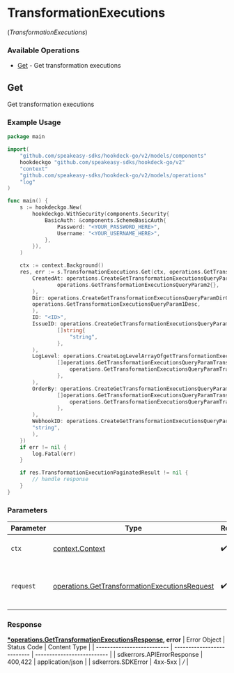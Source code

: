 # TransformationExecutions
(*TransformationExecutions*)

### Available Operations

* [Get](#get) - Get transformation executions

## Get

Get transformation executions

### Example Usage

```go
package main

import(
	"github.com/speakeasy-sdks/hookdeck-go/v2/models/components"
	hookdeckgo "github.com/speakeasy-sdks/hookdeck-go/v2"
	"context"
	"github.com/speakeasy-sdks/hookdeck-go/v2/models/operations"
	"log"
)

func main() {
    s := hookdeckgo.New(
        hookdeckgo.WithSecurity(components.Security{
            BasicAuth: &components.SchemeBasicAuth{
                Password: "<YOUR_PASSWORD_HERE>",
                Username: "<YOUR_USERNAME_HERE>",
            },
        }),
    )

    ctx := context.Background()
    res, err := s.TransformationExecutions.Get(ctx, operations.GetTransformationExecutionsRequest{
        CreatedAt: operations.CreateGetTransformationExecutionsQueryParamCreatedAtGetTransformationExecutionsQueryParam2(
                operations.GetTransformationExecutionsQueryParam2{},
        ),
        Dir: operations.CreateGetTransformationExecutionsQueryParamDirGetTransformationExecutionsQueryParam1(
        operations.GetTransformationExecutionsQueryParam1Desc,
        ),
        ID: "<ID>",
        IssueID: operations.CreateGetTransformationExecutionsQueryParamIssueIDArrayOfstr(
                []string{
                    "string",
                },
        ),
        LogLevel: operations.CreateLogLevelArrayOfgetTransformationExecutionsQueryParamTransformationExecutionsLogLevel2(
                []operations.GetTransformationExecutionsQueryParamTransformationExecutionsLogLevel2{
                    operations.GetTransformationExecutionsQueryParamTransformationExecutionsLogLevel2Error,
                },
        ),
        OrderBy: operations.CreateGetTransformationExecutionsQueryParamOrderByArrayOfgetTransformationExecutionsQueryParamTransformationExecutionsOrderBy2(
                []operations.GetTransformationExecutionsQueryParamTransformationExecutionsOrderBy2{
                    operations.GetTransformationExecutionsQueryParamTransformationExecutionsOrderBy2CreatedAt,
                },
        ),
        WebhookID: operations.CreateGetTransformationExecutionsQueryParamWebhookIDStr(
        "string",
        ),
    })
    if err != nil {
        log.Fatal(err)
    }

    if res.TransformationExecutionPaginatedResult != nil {
        // handle response
    }
}
```

### Parameters

| Parameter                                                                                                      | Type                                                                                                           | Required                                                                                                       | Description                                                                                                    |
| -------------------------------------------------------------------------------------------------------------- | -------------------------------------------------------------------------------------------------------------- | -------------------------------------------------------------------------------------------------------------- | -------------------------------------------------------------------------------------------------------------- |
| `ctx`                                                                                                          | [context.Context](https://pkg.go.dev/context#Context)                                                          | :heavy_check_mark:                                                                                             | The context to use for the request.                                                                            |
| `request`                                                                                                      | [operations.GetTransformationExecutionsRequest](../../models/operations/gettransformationexecutionsrequest.md) | :heavy_check_mark:                                                                                             | The request object to use for the request.                                                                     |


### Response

**[*operations.GetTransformationExecutionsResponse](../../models/operations/gettransformationexecutionsresponse.md), error**
| Error Object               | Status Code                | Content Type               |
| -------------------------- | -------------------------- | -------------------------- |
| sdkerrors.APIErrorResponse | 400,422                    | application/json           |
| sdkerrors.SDKError         | 4xx-5xx                    | */*                        |
